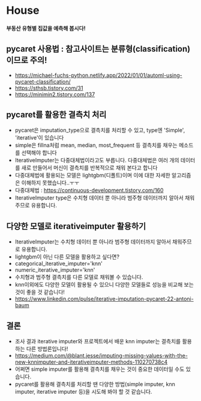 # House
#### 부동산 유형별 집값을 예측해 봅시다!

## pycaret 사용법 : 참고사이트는 분류형(classification)이므로 주의!
- https://michael-fuchs-python.netlify.app/2022/01/01/automl-using-pycaret-classification/
- https://sthsb.tistory.com/31
- https://minimin2.tistory.com/137

## pycaret를 활용한 결측치 처리
- pycaret은 imputation_type으로 결측치를 처리할 수 있고, type엔 'Simple', 'iterative'이 있습니다
- simple은 fillna처럼 mean, median, most_frequent 등 결측치를 채우는 메소드를 선택해야 합니다
- IterativeImputer는 다중대체법이라고도 부릅니다. 다중대체법은 여러 개의 데이터를 새로 만들어서 머신이 결측치를 반복적으로 채워 본다고 합니다
- 다중대체법에 활용되는 모델은 lightgbm(디폴트)이며 이에 대한 자세한 알고리즘은 이해하지 못했습니다..ㅜㅜ
- 다중대체법 : https://continuous-development.tistory.com/160
- IterativeImputer type은 수치형 데이터 뿐 아니라 범주형 데이터까지 알아서 채워주므로 유용합니다.

## 다양한 모델로 iterativeimputer 활용하기
- IterativeImputer는 수치형 데이터 뿐 아니라 범주형 데이터까지 알아서 채워주므로 유용합니다.
- lightgbm이 아닌 다른 모델을 활용하고 싶다면?
- categorical_iterative_imputer='knn'
- numeric_iterative_imputer='knn'
- 수치형과 범주형 결측치를 다른 모델로 채워볼 수 있습니다.
- knn이외에도 다양한 모델이 활용될 수 있으니 다양한 모델들로 성능을 비교해 보는 것이 좋을 것 같습니다!
- https://www.linkedin.com/pulse/iterative-imputation-pycaret-22-antoni-baum

## 결론
- 조사 결과 iterative imputer와 프로젝트에서 배운 knn imputer는 결측치를 활용하는 다른 방법론입니다!
- https://medium.com/@blant.jesse/imputing-missing-values-with-the-new-knnimputer-and-iterativeimputer-methods-110270738c4
- 어쩌면 simple imputer를 활용해 결측치를 채우는 것이 중요한 데이터일 수도 있습니다.
- pycaret를 활용해 결측치를 처리할 땐 다양한 방법(simple imputer, knn imputer, iterative imputer 등)을 시도해 봐야 할 것 같습니다. 
  
